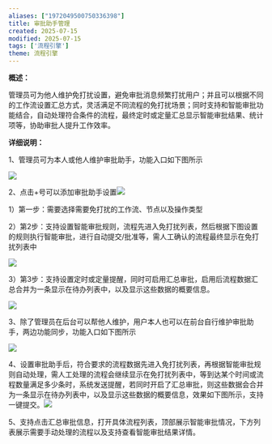```yaml
---
aliases: ["1972049500750336398"]
title: 审批助手管理
created: 2025-07-15
modified: 2025-07-15
tags: ['流程引擎']
theme: 流程引擎
---
```


**概述：**

管理员可为他人维护免打扰设置，避免审批消息频繁打扰用户；并且可以根据不同的工作流设置汇总方式，灵活满足不同流程的免打扰场景；同时支持和智能审批功能结合，自动处理符合条件的流程，最终定时或定量汇总显示智能审批结果、统计项等，协助审批人提升工作效率。

**详细说明：**

1、管理员可为本人或他人维护审批助手，功能入口如下图所示

![](https://myhelpdoc.oss-cn-heyuan.aliyuncs.com/mdimages/cefd4ff64e6ffbc041698585f25be157.jpg)

2、点击+号可以添加审批助手设置![](https://myhelpdoc.oss-cn-heyuan.aliyuncs.com/mdimages/5d060965733abf35f5eef6d341ab334a.jpg)

1）第一步：需要选择需要免打扰的工作流、节点以及操作类型

2）第2步：支持设置智能审批规则，流程先进入免打扰列表，然后根据下图设置的规则执行智能审批，进行自动提交/批准等，需人工确认的流程最终显示在免打扰列表中

![](https://myhelpdoc.oss-cn-heyuan.aliyuncs.com/mdimages/3e2017cd55821e716b74d32097b139d2.jpg)

3）第3步：支持设置定时或定量提醒，同时可启用汇总审批，启用后流程数据汇总合并为一条显示在待办列表中，以及显示这些数据的概要信息。

![](https://myhelpdoc.oss-cn-heyuan.aliyuncs.com/mdimages/2a9a8cd1bf1efc53007237cae11c1602.jpg)

3、除了管理员在后台可以帮他人维护，用户本人也可以在前台自行维护审批助手，两边功能同步，功能入口如下图所示

![](https://myhelpdoc.oss-cn-heyuan.aliyuncs.com/mdimages/3a066e931ff01858af81e98dd3f07f7e.jpg)

4、设置审批助手后，符合要求的流程数据先进入免打扰列表，再根据智能审批规则自动处理，需人工处理的流程会继续显示在免打扰列表中，等到达某个时间或流程数量满足多少条时，系统发送提醒，若同时开启了汇总审批，则这些数据会合并为一条显示在待办列表中，以及显示这些数据的概要信息，效果如下图所示，支持一键提交。![](https://myhelpdoc.oss-cn-heyuan.aliyuncs.com/mdimages/89cf64cad7e18aeb54f951899013e701.jpg)

5、支持点击汇总审批信息，打开具体流程列表，顶部展示智能审批情况，下方列表展示需要手动处理的流程以及支持查看智能审批结果详情。

